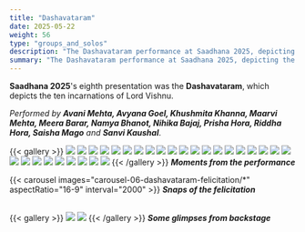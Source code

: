 ```yaml
---
title: "Dashavataram"
date: 2025-05-22
weight: 56
type: "groups_and_solos"
description: "The Dashavataram performance at Saadhana 2025, depicting the ten incarnations of Lord Vishnu, was presented by Avani, Avyana, Khushmita, Maarvi, Meera, Namya, Nihika, Prisha, Riddha, Saisha and Sanvi, students of the Shreyasi Gopinath Dance Academy."
summary: "The Dashavataram performance at Saadhana 2025, depicting the ten incarnations of Lord Vishnu, was presented by Avani, Avyana, Khushmita, Maarvi, Meera, Namya, Nihika, Prisha, Riddha, Saisha and Sanvi, students of the Shreyasi Gopinath Dance Academy."
---
```


**Saadhana 2025**'s eighth presentation was the **Dashavataram**, which depicts the ten incarnations of Lord Vishnu. 

_Performed by **Avani Mehta, Avyana Goel, Khushmita Khanna, Maarvi Mehta, Meera Barar, Namya Bhanot, Nihika Bajaj, Prisha Hora, Riddha Hora, Saisha Mago** and **Sanvi Kaushal**_.

{{< gallery >}}
  <img src="gallery-06-dashavataram-performance/06-P1072316.JPG" class="grid-w50 md:grid-w33 xl:grid-w50" />
  <img src="gallery-06-dashavataram-performance/06-P1072320.JPG" class="grid-w50 md:grid-w33 xl:grid-w25" />
  <img src="gallery-06-dashavataram-performance/06-P1072328.JPG" class="grid-w50 md:grid-w33 xl:grid-w25" />
  <img src="gallery-06-dashavataram-performance/06-P1072333.JPG" class="grid-w50 md:grid-w33 xl:grid-w25" />
  <img src="gallery-06-dashavataram-performance/06-P1072345.JPG" class="grid-w50 md:grid-w33 xl:grid-w25" />
  <img src="gallery-06-dashavataram-performance/06-P1072350.JPG" class="grid-w50 md:grid-w33 xl:grid-w25" />
  <img src="gallery-06-dashavataram-performance/06-P1072351.JPG" class="grid-w50 md:grid-w33 xl:grid-w25" />
  <img src="gallery-06-dashavataram-performance/06-P1072355.JPG" class="grid-w50 md:grid-w33 xl:grid-w50" />
  <img src="gallery-06-dashavataram-performance/06-P1072357.JPG" class="grid-w50 md:grid-w33 xl:grid-w25" />
  <img src="gallery-06-dashavataram-performance/06-P1072358.JPG" class="grid-w50 md:grid-w33 xl:grid-w25" />
  <img src="gallery-06-dashavataram-performance/06-P1072362.JPG" class="grid-w50 md:grid-w33 xl:grid-w50" />
  <img src="gallery-06-dashavataram-performance/06-P1072370.JPG" class="grid-w50 md:grid-w33 xl:grid-w25" />
  <img src="gallery-06-dashavataram-performance/06-P1072376.JPG" class="grid-w50 md:grid-w33 xl:grid-w25" />
  <img src="gallery-06-dashavataram-performance/06-P1072378.JPG" class="grid-w50 md:grid-w33 xl:grid-w25" />
  <img src="gallery-06-dashavataram-performance/06-P1072381.JPG" class="grid-w50 md:grid-w33 xl:grid-w25" />
  <img src="gallery-06-dashavataram-performance/06-P1072384.JPG" class="grid-w50 md:grid-w33 xl:grid-w25" />
  <img src="gallery-06-dashavataram-performance/06-P1072387.JPG" class="grid-w50 md:grid-w33 xl:grid-w50" />
  <img src="gallery-06-dashavataram-performance/06-P1072389.JPG" class="grid-w50 md:grid-w33 xl:grid-w25" />
  <img src="gallery-06-dashavataram-performance/06-P1072392.JPG" class="grid-w50 md:grid-w33 xl:grid-w25" />
  <img src="gallery-06-dashavataram-performance/06-P1072394.JPG" class="grid-w50 md:grid-w33 xl:grid-w25" />
  <img src="gallery-06-dashavataram-performance/06-P1072405.JPG" class="grid-w50 md:grid-w33 xl:grid-w25" />
  <img src="gallery-06-dashavataram-performance/06-P1072410.JPG" class="grid-w50 md:grid-w33 xl:grid-w25" />
  <img src="gallery-06-dashavataram-performance/06-P1072422.JPG" class="grid-w50 md:grid-w33 xl:grid-w50" />
  <img src="gallery-06-dashavataram-performance/06-P1072424.JPG" class="grid-w50 md:grid-w33 xl:grid-w25" />
  <img src="gallery-06-dashavataram-performance/06-P1072444.JPG" class="grid-w50 md:grid-w33 xl:grid-w25" />
  <img src="gallery-06-dashavataram-performance/06-P1072453.JPG" class="grid-w50 md:grid-w33 xl:grid-w25" />
  <img src="gallery-06-dashavataram-performance/06-P1072480.JPG" class="grid-w50 md:grid-w33 xl:grid-w25" />
  <img src="gallery-06-dashavataram-performance/06-P1072482.JPG" class="grid-w50 md:grid-w33 xl:grid-w25" />
  <img src="gallery-06-dashavataram-performance/06-P1072494.JPG" class="grid-w50 md:grid-w33 xl:grid-w25" />
{{< /gallery >}}
_**Moments from the performance**_
<br />

{{< carousel images="carousel-06-dashavataram-felicitation/*" aspectRatio="16-9" interval="2000" >}}
_**Snaps of the felicitation**_
<br />
<br />

{{< gallery >}}
  <img src="gallery-06-dashavataram-backstage/06-P1071584.JPG" class="grid-w50 md:grid-w33 xl:grid-w33" />
  <img src="gallery-06-dashavataram-backstage/06-P1071592.JPG" class="grid-w50 md:grid-w33 xl:grid-w33" />
{{< /gallery >}}
_**Some glimpses from backstage**_

